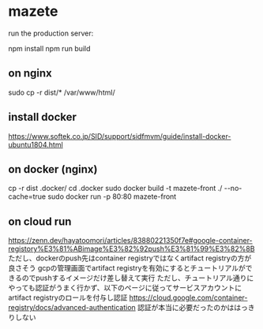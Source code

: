 # mazete

run the production server:

npm install
npm run build

## on nginx
sudo cp -r dist/* /var/www/html/

## install docker
https://www.softek.co.jp/SID/support/sidfmvm/guide/install-docker-ubuntu1804.html

## on docker (nginx)
cp -r dist .docker/
cd .docker
sudo docker build -t mazete-front ./ --no-cache=true
sudo docker run -p 80:80 mazete-front

## on cloud run
https://zenn.dev/hayatoomori/articles/83880221350f7e#google-container-registory%E3%81%ABimage%E3%82%92push%E3%81%99%E3%82%8B
ただし、dockerのpush先はcontainer registryではなくartifact registryの方が良さそう
gcpの管理画面でartifact registryを有効にするとチュートリアルができるのでpushするイメージだけ差し替えて実行
ただし、チュートリアル通りにやっても認証がうまく行かず、以下のページに従ってサービスアカウントにartifact registryのロールを付与し認証
https://cloud.google.com/container-registry/docs/advanced-authentication
認証が本当に必要だったのかははっきりしない